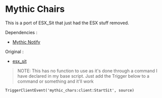# Mythic Chairs
This is a port of ESX_Sit that just had the ESX stuff removed.

Dependencies :
- [Mythic Notify](https://github.com/mythicrp/mythic_notify)

Original :
- [esx_sit](https://github.com/ESX-Org/esx_sit/)

> NOTE: This has no function to use as it's done through a command I have declared in my base script. Just add the Trigger below to a command or something and it'll work

```
TriggerClientEvent('mythic_chars:client:StartSit', source)
```